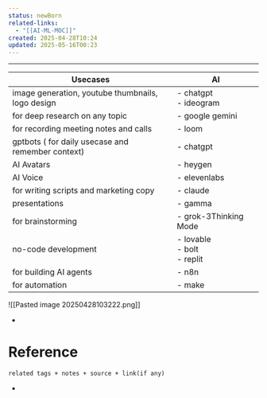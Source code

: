 ```yaml
---
status: newBorn
related-links:
  - "[[AI-ML-MOC]]"
created: 2025-04-28T10:24
updated: 2025-05-16T00:23
---
```

---


| Usecases                                          | AI                              |
| ------------------------------------------------- | ------------------------------- |
| image generation, youtube thumbnails, logo design | - chatgpt<br>- ideogram         |
| for deep research on any topic                    | - google gemini                 |
| for recording meeting notes and calls             | - loom                          |
| gptbots ( for daily usecase and remember context) | - chatgpt                       |
| AI Avatars                                        | - heygen                        |
| AI Voice                                          | - elevenlabs                    |
| for writing scripts and marketing copy            | - claude                        |
| presentations                                     | - gamma                         |
| for brainstorming                                 | - grok-3Thinking Mode           |
| no-code development                               | - lovable<br>- bolt<br>- replit |
| for building AI agents                            | - n8n                           |
| for automation                                    | - make                          |
![[Pasted image 20250428103222.png]]

-  


# Reference
`related tags + notes + source + link(if any)`
 

- 